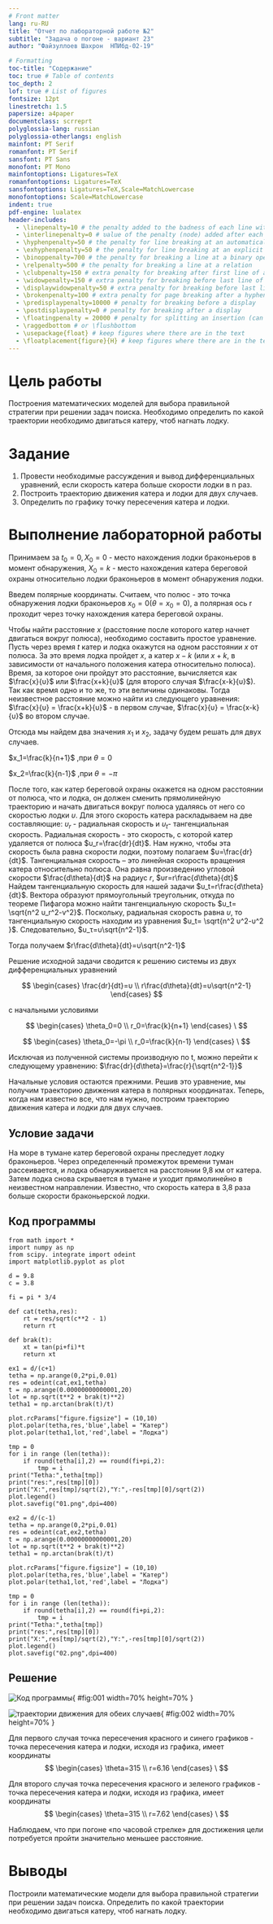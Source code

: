 ```yaml
---
# Front matter
lang: ru-RU
title: "Отчет по лабораторной работе №2"
subtitle: "Задача о погоне - вариант 23"
author: "Файзуллоев Шахрон	НПИбд-02-19"

# Formatting
toc-title: "Содержание"
toc: true # Table of contents
toc_depth: 2
lof: true # List of figures
fontsize: 12pt
linestretch: 1.5
papersize: a4paper
documentclass: scrreprt
polyglossia-lang: russian
polyglossia-otherlangs: english
mainfont: PT Serif
romanfont: PT Serif
sansfont: PT Sans
monofont: PT Mono
mainfontoptions: Ligatures=TeX
romanfontoptions: Ligatures=TeX
sansfontoptions: Ligatures=TeX,Scale=MatchLowercase
monofontoptions: Scale=MatchLowercase
indent: true
pdf-engine: lualatex
header-includes:
  - \linepenalty=10 # the penalty added to the badness of each line within a paragraph (no associated penalty node) Increasing the υalue makes tex try to haυe fewer lines in the paragraph.
  - \interlinepenalty=0 # υalue of the penalty (node) added after each line of a paragraph.
  - \hyphenpenalty=50 # the penalty for line breaking at an automatically inserted hyphen
  - \exhyphenpenalty=50 # the penalty for line breaking at an explicit hyphen
  - \binoppenalty=700 # the penalty for breaking a line at a binary operator
  - \relpenalty=500 # the penalty for breaking a line at a relation
  - \clubpenalty=150 # extra penalty for breaking after first line of a paragraph
  - \widowpenalty=150 # extra penalty for breaking before last line of a paragraph
  - \displaywidowpenalty=50 # extra penalty for breaking before last line before a display math
  - \brokenpenalty=100 # extra penalty for page breaking after a hyphenated line
  - \predisplaypenalty=10000 # penalty for breaking before a display
  - \postdisplaypenalty=0 # penalty for breaking after a display
  - \floatingpenalty = 20000 # penalty for splitting an insertion (can only be split footnote in standard LaTeX)
  - \raggedbottom # or \flushbottom
  - \usepackage{float} # keep figures where there are in the text
  - \floatplacement{figure}{H} # keep figures where there are in the text
---
```


# Цель работы

Построения математических моделей для выбора правильной стратегии при решении задач поиска.
Необходимо определить по какой траектории необходимо двигаться катеру, чтоб нагнать лодку.


# Задание

1. Провести необходимые рассуждения и вывод дифференциальных уравнений, если скорость катера больше скорости лодки в n раз.
2. Построить траекторию движения катера и лодки для двух случаев. 
3. Определить по графику точку пересечения катера и лодки.



# Выполнение лабораторной работы

Принимаем за $t_0=0, X_0=0$  - место нахождения лодки браконьеров в момент обнаружения, $X_0=k$   - место нахождения катера береговой охраны относительно лодки браконьеров в момент обнаружения лодки.

Введем полярные координаты. Считаем, что полюс - это точка обнаружения лодки браконьеров $x_0=0 (\theta=x_0=0)$, а полярная ось r проходит через точку нахождения катера береговой охраны.

Чтобы найти расстояние $x$ (расстояние после которого катер начнет двигаться вокруг полюса), необходимо составить простое уравнение. Пусть через время $t$ катер и лодка окажутся на одном расстоянии $x$ от полюса. За это время лодка пройдет $x$, а катер $x-k$ (или $x+k$, в зависимости от начального положения катера относительно полюса). Время, за которое они пройдут это расстояние, вычисляется как $\frac{x}{υ}$ или $\frac{x+k}{υ}$ (для второго случая $\frac{x-k}{υ}$).  Так как время одно и то же, то эти величины одинаковы. Тогда неизвестное расстояние можно найти из следующего уравнения:  $\frac{x}{υ} = \frac{x+k}{υ}$ - в первом случае, $\frac{x}{υ} =  \frac{x-k}{υ}$ во втором случае.

Отсюда мы найдем два значения $x_1$ и $x_2$, задачу будем решать для двух случаев. 

$x_1=\frac{k}{n+1}$ ,при $\theta=0$

$x_2=\frac{k}{n-1}$ ,при $\theta=-\pi$

После того, как катер береговой охраны окажется на одном расстоянии от полюса, что и лодка, он должен сменить прямолинейную траекторию и начать двигаться вокруг полюса удаляясь от него со скоростью лодки $υ$. Для этого скорость катера раскладываем на две составляющие: $υ_r$ - радиальная скорость и $υ_t$- тангенциальная скорость. Радиальная скорость - это скорость, с которой катер удаляется от полюса $υ_r=\frac{dr}{dt}$. Нам нужно, чтобы эта скорость была равна скорости лодки, поэтому полагаем $υ=\frac{dr}{dt}$.
Тангенциальная скорость – это линейная скорость вращения катера относительно полюса. Она равна произведению угловой скорости $\frac{d\theta}{dt}$  на радиус $r$, $υr=r\frac{d\theta}{dt}$
Найдем тангенциальную скорость для нашей задачи $υ_t=r\frac{d\theta}{dt}$.
Вектора образуют прямоугольный треугольник, откуда по теореме Пифагора можно найти тангенциальную скорость $υ_t= \sqrt{n^2 υ_r^2-v^2}$. Поскольку, радиальная скорость равна $υ$, то тангенциальную скорость находим из уравнения $υ_t= \sqrt{n^2 υ^2-υ^2 }$. Следовательно, $υ_τ=υ\sqrt{n^2-1}$.

Тогда получаем $r\frac{d\theta}{dt}=υ\sqrt{n^2-1}$

Решение исходной задачи сводится к решению системы из двух дифференциальных уравнений 

$$
 \begin{cases}
   \frac{dr}{dt}=υ
	\\   
	r\frac{d\theta}{dt}=υ\sqrt{n^2-1}
 \end{cases}
$$

с начальными условиями

$$
 \begin{cases}
   \theta_0=0
   \\
	r_0=\frac{k}{n+1}
 \end{cases}
\
$$

$$
 \begin{cases}
   \theta_0=-\pi
   \\
	r_0=\frac{k}{n-1}
 \end{cases}
\
$$

Исключая из полученной системы производную по t, можно перейти к следующему уравнению: $\frac{dr}{d\theta}=\frac{r}{\sqrt{n^2-1}}$

Начальные условия остаются прежними. Решив это уравнение, мы получим
траекторию движения катера в полярных координатах. 
Теперь, когда нам известно все, что нам нужно, построим траекторию движения катера и лодки для двух случаев. 

## Условие задачи

На море в тумане катер береговой охраны преследует лодку браконьеров.
Через определенный промежуток времени туман рассеивается, и лодка
обнаруживается на расстоянии 9,8 км от катера. Затем лодка снова скрывается в
тумане и уходит прямолинейно в неизвестном направлении. Известно, что скорость
катера в 3,8 раза больше скорости браконьерской лодки.

## Код программы

```
from math import *
import numpy as np
from scipy. integrate import odeint
import matplotlib.pyplot as plot

d = 9.8
c = 3.8

fi = pi * 3/4

def cat(tetha,res):
    rt = res/sqrt(c**2 - 1)
    return rt

def brak(t):
    xt = tan(pi+fi)*t
    return xt

ex1 = d/(c+1)
tetha = np.arange(0,2*pi,0.01)
res = odeint(cat,ex1,tetha)
t = np.arange(0.00000000000001,20)
lot = np.sqrt(t**2 + brak(t)**2)
tetha1 = np.arctan(brak(t)/t)

plot.rcParams["figure.figsize"] = (10,10)
plot.polar(tetha,res,'blue',label = "Катер")
plot.polar(tetha1,lot,'red',label = "Лодка")

tmp = 0
for i in range (len(tetha)):
    if round(tetha[i],2) == round(fi+pi,2):
        tmp = i
print("Tetha:",tetha[tmp])
print("res:",res[tmp][0])
print("X:",res[tmp]/sqrt(2),"Y:",-res[tmp][0]/sqrt(2))
plot.legend()
plot.savefig("01.png",dpi=400)

ex2 = d/(c-1)
tetha = np.arange(0,2*pi,0.01)
res = odeint(cat,ex2,tetha)
t = np.arange(0.00000000000001,20)
lot = np.sqrt(t**2 + brak(t)**2)
tetha1 = np.arctan(brak(t)/t)

plot.rcParams["figure.figsize"] = (10,10)
plot.polar(tetha,res,'blue',label = "Катер")
plot.polar(tetha1,lot,'red',label = "Лодка")

tmp = 0
for i in range (len(tetha)):
    if round(tetha[i],2) == round(fi+pi,2):
        tmp = i
print("Tetha:",tetha[tmp])
print("res:",res[tmp][0])
print("X:",res[tmp]/sqrt(2),"Y:",-res[tmp][0]/sqrt(2))
plot.legend()
plot.savefig("02.png",dpi=400)
```

## Решение

![Код программы](image/Screenshot_1.png){ #fig:001 width=70% height=70% }



![траектории движения для обеих случаев](image/Screenshot_2.png){ #fig:002 width=70% height=70% }

Для первого случая точка пересечения красного и синего графиков - точка пересечения катера и лодки, исходя из графика, имеет координаты
$$
 \begin{cases}
   \theta=315
   \\
	r=6.16
 \end{cases}
\
$$


Для второго случая точка пересечения красного и зеленого графиков - точка пересечения катера и лодки, исходя из графика, имеет координаты
$$
 \begin{cases}
   \theta=315
   \\
	r=7.62
 \end{cases}
\
$$

Наблюдаем, что при погоне «по часовой стрелке» для достижения цели потребуется пройти значительно меньшее расстояние.

# Выводы

Построили математические модели для выбора правильной стратегии при решении задач поиска.
Определить по какой траектории необходимо двигаться катеру, чтоб нагнать лодку.
